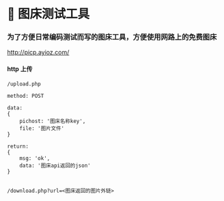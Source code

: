 # 🌟 图床测试工具

### 为了方便日常编码测试而写的图床工具，方便使用网路上的免费图床

http://picp.ayioz.com/

#### http 上传

```
/upload.php

method: POST

data:
{
    pichost: '图床名称key',
    file: '图片文件'
}

return:
{
    msg: 'ok',
    data: '图床api返回的json'
}


/download.php?url=<图床返回的图片外链>

```
